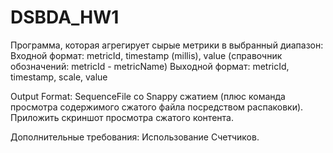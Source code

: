 # DSBDA_HW1
Программа, которая агрегирует сырые метрики в выбранный диапазон: Входной формат: metricId, timestamp (millis), value (справочник обозначений: metricId - metricName) Выходной формат: metricId, timestamp, scale, value

Output Format: SequenceFile со Snappy сжатием (плюс команда просмотра содержимого сжатого файла посредством распаковки). Приложить скриншот просмотра сжатого контента.

Дополнительные требования: Использование Счетчиков.
